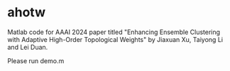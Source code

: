 # ahotw

Matlab code for AAAI 2024 paper titled "Enhancing Ensemble Clustering with Adaptive High-Order Topological Weights" by Jiaxuan Xu, Taiyong Li and Lei Duan. 

Please run demo.m
